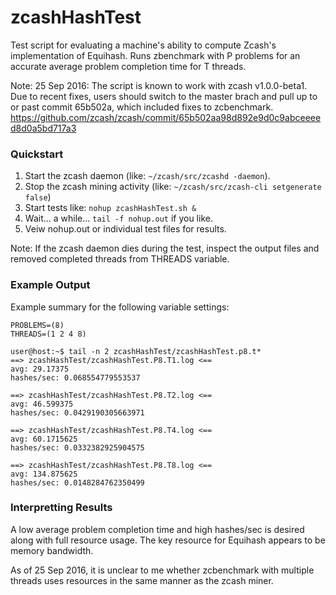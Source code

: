 # zcashHashTest
Test script for evaluating a machine's ability to compute Zcash's implementation of Equihash. Runs zbenchmark with P problems for an accurate average problem completion time for T threads.

Note: 25 Sep 2016: The script is known to work with zcash v1.0.0-beta1. Due to recent fixes, users should switch to the master brach and pull up to or past commit 65b502a, which included fixes to zcbenchmark.
  https://github.com/zcash/zcash/commit/65b502aa98d892e9d0c9abceeeed8d0a5bd717a3

### Quickstart 
1. Start the zcash daemon (like: `~/zcash/src/zcashd -daemon`).
2. Stop the zcash mining activity (like: `~/zcash/src/zcash-cli setgenerate false`)
3. Start tests like: `nohup zcashHashTest.sh &`
4. Wait... a while... `tail -f nohup.out` if you like.
5. Veiw nohup.out or individual test files for results.

Note: If the zcash daemon dies during the test, inspect the output files and removed completed threads from THREADS variable.

### Example Output
Example summary for the following variable settings:

    PROBLEMS=(8)
    THREADS=(1 2 4 8)
    
    user@host:~$ tail -n 2 zcashHashTest/zcashHashTest.p8.t*
    ==> zcashHashTest/zcashHashTest.P8.T1.log <==
    avg: 29.17375
    hashes/sec: 0.068554779553537
    
    ==> zcashHashTest/zcashHashTest.P8.T2.log <==
    avg: 46.599375
    hashes/sec: 0.0429190305663971
    
    ==> zcashHashTest/zcashHashTest.P8.T4.log <==
    avg: 60.1715625
    hashes/sec: 0.0332382925904575
    
    ==> zcashHashTest/zcashHashTest.P8.T8.log <==
    avg: 134.875625
    hashes/sec: 0.0148284762350499

### Interpretting Results
A low average problem completion time and high hashes/sec is desired along with full resource usage. The key resource for Equihash appears to be memory bandwidth. 

As of 25 Sep 2016, it is unclear to me whether zcbenchmark with multiple threads uses resources in the same manner as the zcash miner.
